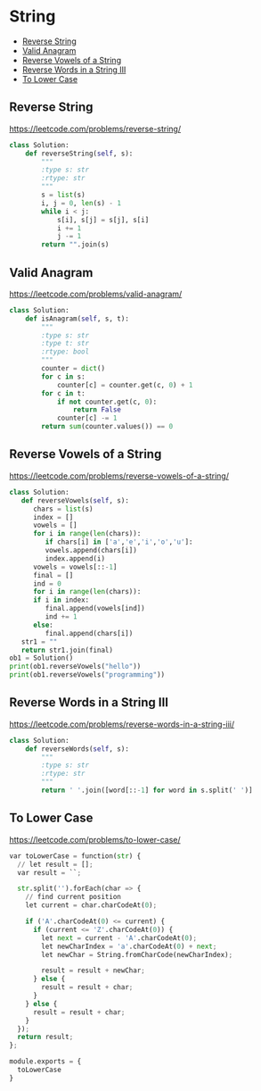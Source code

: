 # String

+ [ Reverse String](#reverse-string)
+ [ Valid Anagram](#valid-anagram)
+ [ Reverse Vowels of a String](#reverse-vowels-of-a-string)
+ [ Reverse Words in a String III](#reverse-words-in-a-string-iii)
+ [ To Lower Case](#to-lower-case)

##  Reverse String
https://leetcode.com/problems/reverse-string/
```python
class Solution:
    def reverseString(self, s):
        """
        :type s: str
        :rtype: str
        """
        s = list(s)
        i, j = 0, len(s) - 1
        while i < j:
            s[i], s[j] = s[j], s[i]
            i += 1
            j -= 1
        return "".join(s)
```
##  Valid Anagram
https://leetcode.com/problems/valid-anagram/
```python
class Solution:
    def isAnagram(self, s, t):
        """
        :type s: str
        :type t: str
        :rtype: bool
        """
        counter = dict()
        for c in s:
            counter[c] = counter.get(c, 0) + 1
        for c in t:
            if not counter.get(c, 0):
                return False
            counter[c] -= 1
        return sum(counter.values()) == 0
```
##  Reverse Vowels of a String
https://leetcode.com/problems/reverse-vowels-of-a-string/
```python
class Solution:
   def reverseVowels(self, s):
      chars = list(s)
      index = []
      vowels = []
      for i in range(len(chars)):
         if chars[i] in ['a','e','i','o','u']:
         vowels.append(chars[i])
         index.append(i)
      vowels = vowels[::-1]
      final = []
      ind = 0
      for i in range(len(chars)):
      if i in index:
         final.append(vowels[ind])
         ind += 1
      else:
         final.append(chars[i])
   str1 = ""
   return str1.join(final)
ob1 = Solution()
print(ob1.reverseVowels("hello"))
print(ob1.reverseVowels("programming"))
```
##  Reverse Words in a String III
https://leetcode.com/problems/reverse-words-in-a-string-iii/
```python
class Solution:
    def reverseWords(self, s):
        """
        :type s: str
        :rtype: str
        """
        return ' '.join([word[::-1] for word in s.split(' ')]
```
##  To Lower Case
https://leetcode.com/problems/to-lower-case/
```python
var toLowerCase = function(str) {
  // let result = [];
  var result = ``;

  str.split('').forEach(char => {
    // find current position
    let current = char.charCodeAt(0);

    if ('A'.charCodeAt(0) <= current) {
      if (current <= 'Z'.charCodeAt(0)) {
        let next = current - 'A'.charCodeAt(0);
        let newCharIndex = 'a'.charCodeAt(0) + next;
        let newChar = String.fromCharCode(newCharIndex);

        result = result + newChar;
      } else {
        result = result + char;
      }
    } else {
      result = result + char;
    }
  });
  return result;
};

module.exports = {
  toLowerCase
}
```